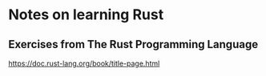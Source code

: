 # Notes on learning Rust

## Exercises from The Rust Programming Language

https://doc.rust-lang.org/book/title-page.html
